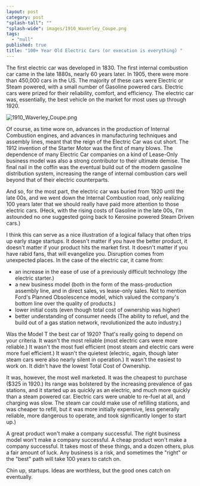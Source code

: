 ```yaml
---
layout: post
category: post
"splash-tall": ""
"splash-wide": images/1910_Waverley_Coupe.png
tags: 
  - "null"
published: true
title: "100+ Year Old Electric Cars (or execution is everything) "
---
```


The first electric car was developed in 1830. The first internal combustion car came in the late 1880s, nearly 60 years later. In 1905, there were more than 450,000 cars in the US. The majority of these cars were Electric or Steam powered, with a small number of Gasoline powered cars. Electric cars were prized for their reliability, comfort, and efficiency. The electric car was, essentially, the best vehicle on the market for most uses up through 1920. 

![1910_Waverley_Coupe.png]({{site.baseurl}}/images/1910_Waverley_Coupe.png)

Of course, as time wore on, advances in the production of Internal Combustion engines, and advances in manufacturing techniques and assembly lines, meant that the reign of the Electric Car was cut short. The 1912 invention of the Starter Motor was the first of many blows. The dependence of many Electric Car companies on a kind of Lease-Only business model was also a strong contributor to their ultimate demise. The final nail in the coffin was the eventual build out of the modern gasoline distribution system, increasing the range of internal combustion cars well beyond that of their electric counterparts.  

And so, for the most part, the electric car was buried from 1920 until the late 00s, and we went down the Internal Combustion road, only realizing 100 years later that we should really have paid more attention to those electric cars. (Heck, with the rising costs of Gasoline in the late 00s, I'm astounded no one suggested going back to Kerosine powered Steam Driven cars.) 

I think this can serve as a nice illustration of a logical fallacy that often trips up early stage startups. It doesn't matter if you have the better product, it doesn't matter if your product hits the market first. It doesn't matter if you have rabid fans, that will evangelize you. Disruption comes from unexpected places. In the case of the electric car, it came from: 

- an increase in the ease of use of a previously difficult technology (the electric starter.) 
- a new business model (both in the form of the mass-production assembly line, and in direct sales, vs lease-only sales. Not to mention Ford's Planned Obsolescence model, which valued the company's bottom line over the quality of products.)  
- lower initial costs (even though total cost of ownership was higher) 
- better understanding of consumer needs (The ability to refuel, and the build out of a gas station network, revolutionized the auto industry.) 

Was the Model T the best car of 1920? That's really going to depend on your criteria. It wasn't the most reliable (most electric cars were more reliable.) It wasn't the most fuel efficient (most steam and electric cars were more fuel efficient.) It wasn't the quietest (electric, again, though later steam cars were also nearly silent in operation.) It wasn't the easiest to work on. It didn't have the lowest Total Cost of Ownership. 

It was, however, the most well marketed. It was the cheapest to purchase ($325 in 1920.) Its range was bolstered by the increasing prevalence of gas stations, and it started up as quickly as an electric, and much more quickly than a steam powered car. Electric cars were unable to re-fuel at all, and charging was slow. The steam car could make use of refilling stations, and was cheaper to refill, but it was more initially expensive, less generally reliable, more dangerous to operate, and took significantly longer to start up.) 

A great product won't make a company successful. The right business model won't make a company successful. A cheap product won't make a company successful. It takes most of these things, and a dozen others, plus a fair amount of luck. Any business is a risk, and sometimes the "right" or the "best" path will take 100 years to catch on. 

Chin up, startups. Ideas are worthless, but the good ones catch on eventually. 
